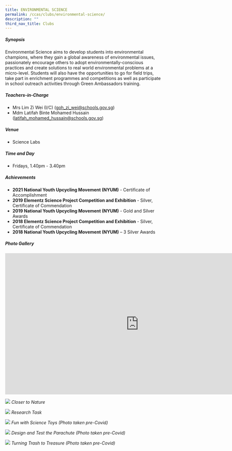 ```yaml
---
title: ENVIRONMENTAL SCIENCE
permalink: /ccas/clubs/environmental-science/
description: ""
third_nav_title: Clubs
---
```

##### **Synopsis**
Environmental Science aims to develop students into environmental champions, where they gain a global awareness of environmental issues, passionately encourage others to adopt environmentally-conscious practices and create solutions to real world environmental problems at a micro-level. Students will also have the opportunities to go for field trips, take part in enrichment programmes and  competitions as well as  participate in school outreach activities through Green Ambassadors training.

##### **Teachers-in-Charge**
* Mrs Lim Zi Wei (I/C) (goh_zi_wei@schools.gov.sg)
* Mdm Latifah Binte Mohamed Hussain (latifah_mohamed_hussain@schools.gov.sg)

##### **Venue**
* Science Labs

##### **Time and Day**
* Fridays, 1.40pm - 3.40pm

##### **Achievements**
* **2021 National Youth Upcycling Movement (NYUM)** - Certificate of Accomplishment
* **2019 Elementz Science Project Competition and Exhibition** - Silver, Certificate of Commendation
* **2019 National Youth Upcycling Movement (NYUM)** - Gold and Silver Awards
* **2018 Elementz Science Project Competition and Exhibition** - Silver, Certificate of Commendation
* **2018 National Youth Upcycling Movement (NYUM)** – 3 Silver Awards

##### **Photo Gallery**

<iframe allowfullscreen="true" height="455" width="860" frameborder="0" src="https://docs.google.com/presentation/d/e/2PACX-1vQPnkjizGLw-9FSHyljtDoySbR0tPBFen89fE62JayMmE4Y0JJryyW_a8fLXu_ITiRuaOk5IFSKgwYC/embed?start=true&amp;loop=true&amp;delayms=5000"></iframe>



![](/images/CCAs/Environmental%20Science/Environmental%20Science_2021_1_Closer%20to%20Nature.jpeg)
*Closer to Nature*

![](/images/CCAs/Environmental%20Science/Environmental%20Science_2021_2_Research%20Task.jpg)
*Research Task*

![](/images/CCAs/Environmental%20Science/Environmental%20Science_2019_3_Fun%20with%20Science%20Toys.jpg)
*Fun with Science Toys (Photo taken pre-Covid)*

![](/images/CCAs/Environmental%20Science/Environmental%20Science_2019_4_Design%20and%20Test%20a%20Parachute.jpg)
*Design and Test the Parachute (Photo taken pre-Covid)*

![](/images/CCAs/Environmental%20Science/Environmental%20Science_2019_5_Turning%20Trash%20to%20Treasure.jpg)
*Turning Trash to Treasure (Photo taken pre-Covid)*